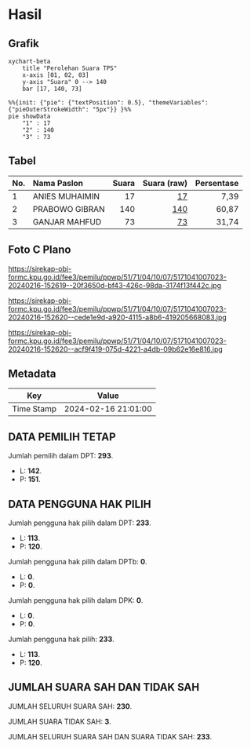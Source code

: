 # Hasil

## Grafik

```mermaid
xychart-beta
    title "Perolehan Suara TPS"
    x-axis [01, 02, 03]
    y-axis "Suara" 0 --> 140
    bar [17, 140, 73]
```

```mermaid
%%{init: {"pie": {"textPosition": 0.5}, "themeVariables": {"pieOuterStrokeWidth": "5px"}} }%%
pie showData
    "1" : 17
    "2" : 140
    "3" : 73
```

## Tabel

| No. | Nama Paslon    | Suara | Suara (raw) | Persentase |
|:--- |:-------------- | -----:| -----------:| ----------:|
| 1   | ANIES MUHAIMIN | 17    | [17][p-1]   | 7,39       |
| 2   | PRABOWO GIBRAN | 140   | [140][p-2]  | 60,87      |
| 3   | GANJAR MAHFUD  | 73    | [73][p-3]   | 31,74      |


[p-1]: https://github.com/gigit-pemilu/pemilu-2024-51-bali/blob/main/pilpres/hitung-suara/sub/51-bali/sub/71-kota-denpasar/sub/04-denpasar-utara/sub/1007-ubung/sub/023-tps/sub/paslon-1.txt
[p-2]: https://github.com/gigit-pemilu/pemilu-2024-51-bali/blob/main/pilpres/hitung-suara/sub/51-bali/sub/71-kota-denpasar/sub/04-denpasar-utara/sub/1007-ubung/sub/023-tps/sub/paslon-2.txt
[p-3]: https://github.com/gigit-pemilu/pemilu-2024-51-bali/blob/main/pilpres/hitung-suara/sub/51-bali/sub/71-kota-denpasar/sub/04-denpasar-utara/sub/1007-ubung/sub/023-tps/sub/paslon-3.txt

## Foto C Plano

https://sirekap-obj-formc.kpu.go.id/fee3/pemilu/ppwp/51/71/04/10/07/5171041007023-20240216-152619--20f3650d-bf43-426c-98da-3174f13f442c.jpg

https://sirekap-obj-formc.kpu.go.id/fee3/pemilu/ppwp/51/71/04/10/07/5171041007023-20240216-152620--cede1e9d-a920-4115-a8b6-419205668083.jpg

https://sirekap-obj-formc.kpu.go.id/fee3/pemilu/ppwp/51/71/04/10/07/5171041007023-20240216-152620--acf9f419-075d-4221-a4db-09b62e16e816.jpg


## Metadata

| Key        | Value               |
| ---------- | ------------------- |
| Time Stamp | 2024-02-16 21:01:00 |


## DATA PEMILIH TETAP

Jumlah pemilih dalam DPT: **293**.
 * L: **142**.
 * P: **151**.

## DATA PENGGUNA HAK PILIH

Jumlah pengguna hak pilih dalam DPT: **233**.
 * L: **113**.
 * P: **120**.

Jumlah pengguna hak pilih dalam DPTb: **0**.
 * L: **0**.
 * P: **0**.

Jumlah pengguna hak pilih dalam DPK: **0**.
 * L: **0**.
 * P: **0**.

Jumlah pengguna hak pilih: **233**.
 * L: **113**.
 * P: **120**.

## JUMLAH SUARA SAH DAN TIDAK SAH

JUMLAH SELURUH SUARA SAH: **230**.

JUMLAH SUARA TIDAK SAH: **3**.

JUMLAH SELURUH SUARA SAH DAN SUARA TIDAK SAH: **233**.


